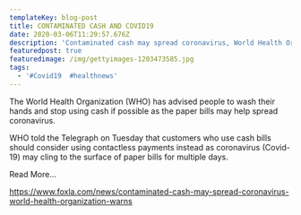 ```yaml
---
templateKey: blog-post
title: CONTAMINATED CASH AND COVID19
date: 2020-03-06T11:29:57.676Z
description: 'Contaminated cash may spread coronavirus, World Health Organization warns'
featuredpost: true
featuredimage: /img/gettyimages-1203473585.jpg
tags:
  - '#Covid19  #healthnews'
---
```

The World Health Organization (WHO) has advised people to wash their hands and stop using cash if possible as the paper bills may help spread coronavirus.

WHO told the Telegraph on Tuesday that customers who use cash bills should consider using contactless payments instead as coronavirus (Covid-19) may cling to the surface of paper bills for multiple days.

Read More...

https://www.foxla.com/news/contaminated-cash-may-spread-coronavirus-world-health-organization-warns
